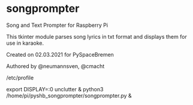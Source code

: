 # songprompter
Song and Text Prompter for Raspberry Pi

This tkinter module parses song lyrics in txt format and displays them for use in karaoke.

Created on 02.03.2021 for PySpaceBremen

Authored by @neumannsven, @cmacht




/etc/profile

export DISPLAY=:0
unclutter &
python3 /home/pi/pyshb_songprompter/songprompter.py &
